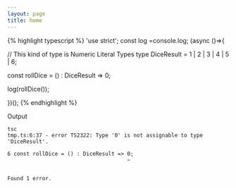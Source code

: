 ```yaml
---
layout: page
title: home
---
```


{% highlight typescript %}
'use strict'; const log =console.log; (async ()=>{

// This kind of type is Numeric Literal Types
type DiceResult =  1 | 2 | 3 | 4 | 5 | 6;

const rollDice = () : DiceResult => 0;

log(rollDice());

})();
{% endhighlight %}

Output

```
tsc
tmp.ts:6:37 - error TS2322: Type '0' is not assignable to type 'DiceResult'.

6 const rollDice = () : DiceResult => 0;
                                      ~


Found 1 error.
```
